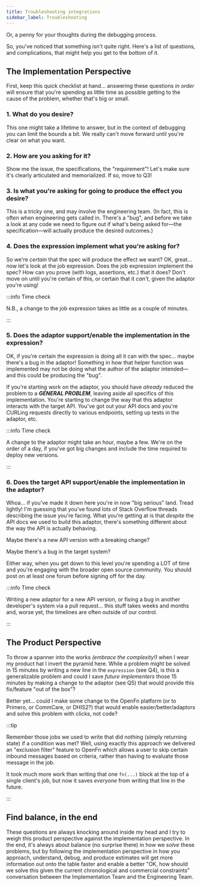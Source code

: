 ```yaml
---
title: Troubleshooting integrations
sidebar_label: Troubleshooting
---
```


Or, a penny for your thoughts during the debugging process.

<!--truncate-->

So, you've noticed that something isn't quite right. Here's a list of questions,
and complications, that might help you get to the bottom of it.

## The Implementation Perspective

First, keep this quick checklist at hand... answering these questions _in order_
will ensure that you're spending as little time as possible getting to the cause
of the problem, whether that's big or small.

### 1. What do you desire?

This one might take a lifetime to answer, but in the context of debugging you
can limit the bounds a bit. We really can't move forward until you're clear on
what you want.

### 2. How are you asking for it?

Show me the issue, the specifications, the "requirement"! Let's make sure it's
clearly articulated and memorialized. If so, move to Q3!

### 3. Is what you're asking for going to produce the effect you desire?

This is a tricky one, and may involve the engineering team. (In fact, this is
often when engineering gets called in. There's a "bug", and before we take a
look at any code we need to figure out if what's being asked for—the
specification—will actually produce the desired outcomes.)

### 4. Does the expression implement what you're asking for?

So we're _certain_ that the spec will produce the effect we want? OK, great...
now let's look at the job expression. Does the job expression implement the
spec? How can you prove (with logs, assertions, etc.) that it does? Don't move
on until you're certain of this, or certain that it _can't_, given the adaptor
you're using!

:::info Time check

N.B., a change to the job expression takes as little as a couple of minutes.

:::

### 5. Does the adaptor support/enable the implementation in the expression?

OK, if you're certain the expression is doing all it can with the spec... maybe
there's a bug in the adaptor! Something in how that helper function was
implemented may not be doing what the author of the adaptor intended—and this
could be producing the "bug".

If you're starting work on the adaptor, you should have _already_ reduced the
problem to a **_GENERAL PROBLEM_**, leaving aside all specifics of this
implementation. You're starting to change the way that this adaptor interacts
with the target API. You've got out your API docs and you're CURLing requests
directly to various endpoints, setting up tests in the adaptor, etc.

:::info Time check

A change to the adaptor might take an hour, maybe a few. We're on the order of a
day, if you've got big changes and include the time required to deploy new
versions.

:::

### 6. Does the target API support/enable the implementation in the adaptor?

Whoa... if you've made it down here you're in now "big serious" land. Tread
lightly! I'm guessing that you've found lots of Stack Overflow threads
describing the issue you're facing. What you're getting at is that _despite_ the
API docs we used to build this adaptor, there's something different about the
way the API is actually behaving.

Maybe there's a new API version with a breaking change?

Maybe there's a bug in the target system?

Either way, when you get down to this level you're spending a LOT of time and
you're engaging with the broader open source community. You should post on at
least one forum before signing off for the day.

:::info Time check

Writing a new adaptor for a new API version, or fixing a bug in another
developer's system via a pull request... this stuff takes weeks and months and,
worse yet, the timelines are often outside of our control.

:::

## The Product Perspective

To throw a spanner into the works _(embrace the complexity!)_ when I wear my
product hat I invert the pyramid here. While a problem might be solved in 15
minutes by writing a new line in the `expression` (see Q4), is this a
generalizable problem and could I save _future implementers_ those 15 minutes by
making a change to the adaptor (see Q5) that would provide this fix/feature "out
of the box"?

Better yet... could I make some change to the OpenFn platform (or to Primero, or
CommCare, or DHIS2?) that would enable easier/better/adaptors and solve this
problem with clicks, not code?

:::tip

Remember those jobs we used to write that did nothing (simply returning state)
if a condition was met? Well, using exactly this approach we delivered an
"exclusion filter" feature to OpenFn which allows a user to skip certain inbound
messages based on criteria, rather than having to evaluate those message in the
job.

It took much more work than writing that one `fn(...)` block at the top of a
single client's job, but now it saves _everyone_ from writing that line in the
future.

:::

## Find balance, in the end

These questions are always knocking around inside my head and I try to weigh
this product perspective against the implementation perspective. In the end,
it's always about balance (no surprise there) in how we _solve_ these problems,
but by following the implementation perspective in how you approach, understand,
debug, and produce estimates will get more information out onto the table faster
and enable a better "OK, how should we solve this given the current
chronological and commercial constraints" conversation between the
Implementation Team and the Engineering Team.
